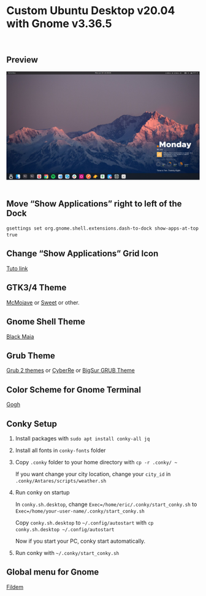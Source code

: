 # Custom Ubuntu Desktop v20.04 with Gnome v3.36.5

<br/>

## Preview

<img src="./Preview.png" alt="Preview">
<br/>
<br/>

## Move “Show Applications” right to left of the Dock

`gsettings set org.gnome.shell.extensions.dash-to-dock show-apps-at-top true`

## Change “Show Applications” Grid Icon

[Tuto link](https://ubuntuhandbook.org/index.php/2019/01/change-show-applications-grid-icon-ubuntu-18-04/)

## GTK3/4 Theme

[McMojave](https://www.pling.com/s/Gnome/p/1275087) or [Sweet](https://www.pling.com/s/Gnome/p/1253385) or other.

## Gnome Shell Theme

[Black Maia](https://www.pling.com/s/Gnome/p/1201366)

## Grub Theme

[Grub 2 themes](https://github.com/vinceliuice/grub2-themes) or [CyberRe](https://www.pling.com/s/Gnome/p/1420727) or [BigSur GRUB Theme](https://www.pling.com/s/Gnome/p/1443844)

## Color Scheme for Gnome Terminal

[Gogh](https://mayccoll.github.io/Gogh/)

## Conky Setup

1. Install packages with `sudo apt install conky-all jq`

2. Install all fonts in `conky-fonts` folder
3. Copy `.conky` folder to your home directory with `cp -r .conky/ ~`

   If you want change your city location, change your `city_id` in `.conky/Antares/scripts/weather.sh`

4. Run conky on startup

   In `conky.sh.desktop`, change `Exec=/home/eric/.conky/start_conky.sh` to `Exec=/home/your-user-name/.conky/start_conky.sh`

   Copy `conky.sh.desktop` to `~/.config/autostart` with `cp conky.sh.desktop ~/.config/autostart`

   Now if you start your PC, conky start automatically.

5. Run conky with `~/.conky/start_conky.sh`

## Global menu for Gnome

[Fildem](https://github.com/gonzaarcr/Fildem)
